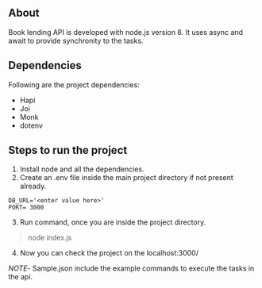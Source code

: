 ## About
Book lending API is developed with node.js version 8.
It uses async and await to provide synchronity to the tasks.

## Dependencies
Following are the project dependencies:
* Hapi
* Joi
* Monk
* dotenv


## Steps to run the project

1. Install node and all the dependencies.
2. Create an .env file inside the main project directory if not present already.
```
DB_URL='<enter value here>'
PORT= 3000
```
3. Run command, once you are inside the project directory.
 > node index.js
4. Now you can check the project on the localhost:3000/



*NOTE*- Sample.json include the example commands to execute the tasks in the api.  
